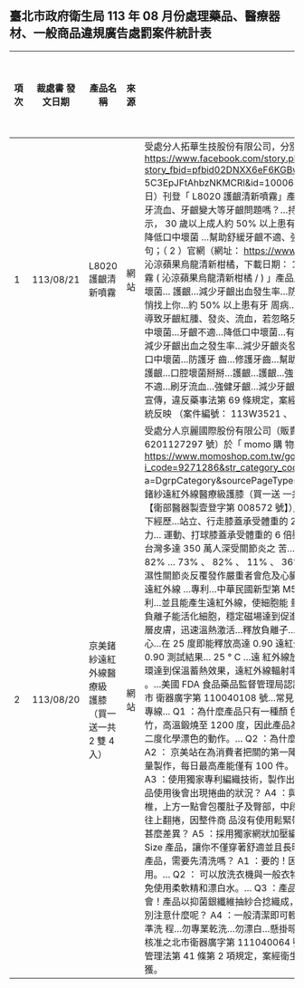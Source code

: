 ## 臺北市政府衛生局 113 年 08 月份處理藥品、醫療器材、一般商品違規廣告處罰案件統計表

|   項次 | 裁處書 發文日期   | 產品名稱                                            | 來源   | 違規情節                                                                                                                                                                                                                                                                                                                                                                                                                                                                                                                                                                                                                                                                                                                                                                                                                                                                                                                                                                                                                                                                                                                                                                                                                                                                                                                                                                                                                                                                                                                                                                                                                                                                                                                                                                                                                                                                                                                                                                                                                                                                                                                                                                                                                                                                                                                                                                                                                                                                                                                                                                                                                                                                                                                                                                                                                                                                                                                                                                                                                   | 處分商號 名稱         | 罰鍰金額 ( 元 )   | 罰則註記                       |   排名 |
|--------|-------------------|-----------------------------------------------------|--------|----------------------------------------------------------------------------------------------------------------------------------------------------------------------------------------------------------------------------------------------------------------------------------------------------------------------------------------------------------------------------------------------------------------------------------------------------------------------------------------------------------------------------------------------------------------------------------------------------------------------------------------------------------------------------------------------------------------------------------------------------------------------------------------------------------------------------------------------------------------------------------------------------------------------------------------------------------------------------------------------------------------------------------------------------------------------------------------------------------------------------------------------------------------------------------------------------------------------------------------------------------------------------------------------------------------------------------------------------------------------------------------------------------------------------------------------------------------------------------------------------------------------------------------------------------------------------------------------------------------------------------------------------------------------------------------------------------------------------------------------------------------------------------------------------------------------------------------------------------------------------------------------------------------------------------------------------------------------------------------------------------------------------------------------------------------------------------------------------------------------------------------------------------------------------------------------------------------------------------------------------------------------------------------------------------------------------------------------------------------------------------------------------------------------------------------------------------------------------------------------------------------------------------------------------------------------------------------------------------------------------------------------------------------------------------------------------------------------------------------------------------------------------------------------------------------------------------------------------------------------------------------------------------------------------------------------------------------------------------------------------------------------------|-----------------------|-------------------|--------------------------------|--------|
|      1 | 113/08/21         | L8020 護齦清新噴霧                                  | 網站   | 受處分人拓華生技股份有限公司，分別於（ 1 ）臉書網站（網址： https://www.facebook.com/story.php?story_fbid=pfbid02DNXX6eF6KGBwVgr1ECKep8ztUUP1PN3PzUtpiecDXdf4v7D 5C3EpJFtAhbzNKMCRl&id=100064241037296 ，下載日期： 113 年 4 月 26 日）刊登「 L8020 護齦清新噴霧」產品廣 告，內容述及略以：「…你有牙齦發炎、刷牙流血、牙齦變大等牙齦問題嗎？…持續忽視可能惡化為 # 牙周病 …據衛福部資料顯示， 30 歲以上成人約 50% 以上患有牙周病…（ L8020 護齦清新噴霧） 89% 5 分鐘降低口中壞菌 …幫助舒緩牙齦不適、強健牙齦… 5 分鐘內滅菌率達 89.7% …」等詞句；（ 2 ）官網（網址： https://www.lab52.com.tw/products/l8020 護齦清新噴霧沁涼蘋果烏龍清新柑橘，下載日期： 113 年 4 月 26 日）刊登 「 L8020 護齦清新噴霧 ( 沁涼蘋果烏龍清新柑橘 / ) 」產品廣告，內容述及略以：「… 5 分鐘降低 89% 口中壞菌… 護齦…減少牙齦出血發生率…防護牙齒…護齦…鞏固牙齦健康…小心牙周病已悄悄找上你…約 50% 以上患有牙 周病…約 70% 均患有牙周病…牙齦照護不周全將可能導致牙齦紅腫、發炎、流血，若忽略牙齦炎可能將演變成 牙周病… 89% 5 分鐘降低口中壞菌…牙齦不適…降低口中壞菌…有效預防蛀牙等口腔問題…護齦…幫助強健牙 齦…減少牙齦出血之發生率…減少牙齦炎發生率…幫助預防蛀牙…降低牙周病發生率…降低口中壞菌…防護牙 齒…修護牙齒…幫助強健牙齦預防蛀牙…幫助去除引起蛀牙的細菌…護齦…口腔壞菌掰掰…護齦…護齦…強 健牙齦…口腔問題…牙齦不適…刷牙流血…牙齦不適…刷牙流血…強健牙齦…減少牙齦出血…」等詞句，產品 非屬藥品涉及醫療效能之宣傳，違反藥事法第 69 條規定，案經民眾於 113 年 4 月 24 日向臺北市政府陳情系統反映 （案件編號： 113W3521 、 113W3522 ）。                                                                                                                                                                                                                                                                                                                                                                                                                                                                                                                                                                                                                                                                                                                                                                                                                                                                                                                                                                                                                                                                                                                                                                                                                                                                                                                                                                                                                                                                                                                  | 拓華生技股份 有限公司 | 880,000           | 藥事法第 69 條                 |      1 |
|      2 | 113/08/20         | 京美鍺紗遠紅外線醫療級 護膝（買一送一共 2 雙 4 入） | 網站   | 受處分人京麗國際股份有限公司（販賣業藥商許可執照：北市衛藥販（南）字第 6201127297 號）於「 momo 購 物網」網站（網址： https://www.momoshop.com.tw/goods/GoodsDetail.jsp?i_code=9271286&str_category_code=1205900005&ctype=B&Are a=DgrpCategory&sourcePageType=4 ，下載日期： 113 年 6 月 3 日）刊登「京美鍺紗遠紅外線醫療級護膝（買一送 一共 2 雙 4 入）（ " 京美 " 遠紅外線護膝 ( 未滅菌 ) 【衛部醫器製壹登字第 008572 號】）」醫療器材廣告，內容刊載 略以：「…您是否有以下經歷…站立、行走膝蓋承受體重的 2 倍壓力…跑步、爬樓梯膝蓋承受體重的 4 倍壓力… 運動、打球膝蓋承受體重的 6 倍壓力…蹲跪、做家事膝蓋承受體重的 8 倍壓力…台灣多達 350 萬人深受關節炎之 苦…辦公室白領發病率 73% …都市中老年發病率 82% … 73% 、 82% 、 11% 、 36% …腿部行動不便，成為自主生活 的絆腳石…風濕性關節炎反覆發作嚴重者會危及心臟…風濕性關節炎（佐以膝蓋圖）…釋放負離子…遠紅外線 …專利…中華民國新型第 M574927 號專利…專利… 24 小時親膚不滑脫…專利…並且能產生遠紅外線，使細胞能 量增加，減少疲勞。…被稱作能吃的氧，所產生的負離子能活化細胞，穩定磁場達到促進血液循環、抗氧化等 功效。…持續使用…直入深層皮膚，迅速溫熱激活…釋放負離子…遠紅外線…檢測報告…通過國際認證…品質 安心…在 25 度即能釋放高達 0.90 遠紅外線促進循環…加速代謝…深入皮下組織 7cm … 0.90 測試結果… 25 ° C …遠 紅外線放射率檢驗報告…竹炭紗能釋放遠紅外線，促進循環達到保溫蓄熱效果，遠紅外線輻射率量測得熱輻射 係數超過 80% ，波長 4~14 µ m 。…美國 FDA 食品藥品監督管理局認證 JF-FDA-1225-0046 號…廣告許可字號：北市 衛器廣字第 110040108 號…常見問題…若有疑問歡迎撥打 0800-072-688 服務專線… Q1 ：為什麼產品只有一種顏 色，有其他款式與顏色嗎？ A1 ：嚴選台灣孟宗竹，高溫鍛燒至 1200 度，因此產品為竹炭的原始色，並堅持無 添加任何染劑與進行二度化學漂色的動作。… Q2 ：為什麼架上產品總是銷售一空，庫存數量總是不足？ A2 ： 京美站在為消費者把關的第一陣線，為確保最高品質，固採用義大利進口機台少量製作，每日最高產能僅有 100 件。… Q3 ：為什麼產品使用後會出現勾紗的問題？ A3 ：使用獨家專利編織技術，製作出一體成型且無車縫 線的產品。… Q4 ：為什麼產品使用後會出現捲曲的狀況？ A4 ：與穿褲子原理相同，由下往上穿時，下緣穿戴 尾椎，上方一點會包覆肚子及臀部，中段在腰部，上緣穿在下胸圍處。穿好後再穿內褲會往上翻捲，因整件商 品沒有使用鬆緊帶為了避免產生勒痕。… Q5 ：京美與坊間產品有甚麼差異？ A5 ：採用獨家網狀加壓編織技術 ，製作出透氣度高以及彈性良好的 One Size 產品，讓你不僅穿著舒適並且長時間都穿得住！…洗滌 Q&A … Q1 ： 第一次使用產品，需要先清洗嗎？ A1 ：要的！因產品是從機台直接包裝，建議以清水洗淨後再使用。… Q2 ： 可以放洗衣機與一般衣物一起洗嗎？ A2 ：可以！建議裝入洗衣袋，並避免使用柔軟精和漂白水。… Q3 ：產品 的消臭抑菌效果洗久了會不會無效？ A3 ：不會！產品以抑菌銀纖維抽紗合捻織成，不受清洗次數影響。 Q4 ： 在清潔保養上需要別注意什麼呢？ A4 ：一般清潔即可輕鬆洗淨，建議自然烘乾，避免烘乾及曝曬。…標準洗 程…勿專業乾洗…勿漂白…懸掛晾乾…勿烘乾…勿熨燙及壓燙…」等詞句，與本局核准之北市衛器廣字第 111040064 號醫療器材廣告核定表內容不符，違反醫療器材管理法第 41 條第 2 項規定，案經衛生福利部食品藥物 管理署於 113 年 6 月 3 日查獲。 | 京麗國際股份 有限公司 | 200,000           | 醫療器材管理 法第 41 條第 2 項 |      2 |